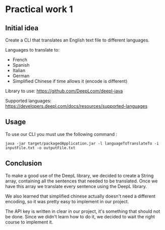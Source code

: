 # Practical work 1

## Initial idea
Create a CLI that translates an English text file to different languages.

Languages to translate to:

- French
- Spanish
- Italian
- German
- Simplified Chinese if time allows it (encode is different)

Library to use: https://github.com/DeepLcom/deepl-java

Supported languages: https://developers.deepl.com/docs/resources/supported-languages

## Usage
To use our CLI you must use the following command :
````
java -jar target/packagedApplication.jar -l languageToTranslateTo -i inputFile.txt -o outputFile.txt
````

## Conclusion

To make a good use of the DeepL library, we decided to create a String array,
containing all the sentences that needed to be translated.
Once we have this array we translate every sentence using the DeepL library.

We also learned that simplified chinese actually doesn't need a different encoding, so it was pretty easy to implement in
our project.

The API key is written in clear in our project, it's something that should not be done. Since we didn't learn how to do
it, we decided to wait the right course to implement it.